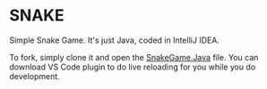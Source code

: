 # SNAKE
Simple Snake Game.
It's just Java, coded in IntelliJ IDEA.

To fork, simply clone it and open the [SnakeGame.Java](SnakeGame.java) file.  You can download VS Code plugin to do live reloading for you while you do development.
